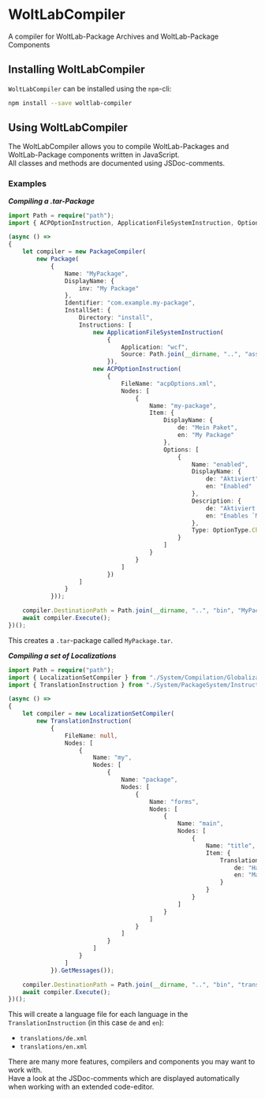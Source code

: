 # WoltLabCompiler
A compiler for WoltLab-Package Archives and WoltLab-Package Components

## Installing WoltLabCompiler
`WoltLabCompiler` can be installed using the `npm`-cli:

```bash
npm install --save woltlab-compiler
```

## Using WoltLabCompiler
The WoltLabCompiler allows you to compile WoltLab-Packages and WoltLab-Package components written in JavaScript.  
All classes and methods are documented using JSDoc-comments.

### Examples
***Compiling a .tar-Package***
```ts
import Path = require("path");
import { ACPOptionInstruction, ApplicationFileSystemInstruction, OptionType, Package, PackageCompiler } from "woltlab-compiler";

(async () =>
{
    let compiler = new PackageCompiler(
        new Package(
            {
                Name: "MyPackage",
                DisplayName: {
                    inv: "My Package"
                },
                Identifier: "com.example.my-package",
                InstallSet: {
                    Directory: "install",
                    Instructions: [
                        new ApplicationFileSystemInstruction(
                            {
                                Application: "wcf",
                                Source: Path.join(__dirname, "..", "assets", "files", "wcf")
                            }),
                        new ACPOptionInstruction(
                            {
                                FileName: "acpOptions.xml",
                                Nodes: [
                                    {
                                        Name: "my-package",
                                        Item: {
                                            DisplayName: {
                                                de: "Mein Paket",
                                                en: "My Package"
                                            },
                                            Options: [
                                                {
                                                    Name: "enabled",
                                                    DisplayName: {
                                                        de: "Aktiviert",
                                                        en: "Enabled"
                                                    },
                                                    Description: {
                                                        de: "Aktiviert `Mein Paket`",
                                                        en: "Enables `My Package`"
                                                    },
                                                    Type: OptionType.CheckBox
                                                }
                                            ]
                                        }
                                    }
                                ]
                            })
                    ]
                }
            }));

    compiler.DestinationPath = Path.join(__dirname, "..", "bin", "MyPackage.tar");
    await compiler.Execute();
})();
```

This creates a `.tar`-package called `MyPackage.tar`.

***Compiling a set of Localizations***
```ts
import Path = require("path");
import { LocalizationSetCompiler } from "./System/Compilation/Globalization/LocalizationSetCompiler";
import { TranslationInstruction } from "./System/PackageSystem/Instructions/Globalization/TranslationInstruction";

(async () =>
{
    let compiler = new LocalizationSetCompiler(
        new TranslationInstruction(
            {
                FileName: null,
                Nodes: [
                    {
                        Name: "my",
                        Nodes: [
                            {
                                Name: "package",
                                Nodes: [
                                    {
                                        Name: "forms",
                                        Nodes: [
                                            {
                                                Name: "main",
                                                Nodes: [
                                                    {
                                                        Name: "title",
                                                        Item: {
                                                            Translations: {
                                                                de: "Haupt-Formular",
                                                                en: "Main Formular"
                                                            }
                                                        }
                                                    }
                                                ]
                                            }
                                        ]
                                    }
                                ]
                            }
                        ]
                    }
                ]
            }).GetMessages());

    compiler.DestinationPath = Path.join(__dirname, "..", "bin", "translations");
    await compiler.Execute();
})();
```

This will create a language file for each language in the `TranslationInstruction` (in this case `de` and `en`):
  - `translations/de.xml`
  - `translations/en.xml`

There are many more features, compilers and components you may want to work with.  
Have a look at the JSDoc-comments which are displayed automatically when working with an extended code-editor.
